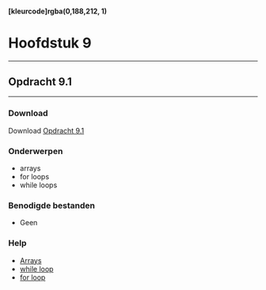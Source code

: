 #### [kleurcode]rgba(0,188,212, 1)

# Hoofdstuk 9

---
## Opdracht 9.1
---

### Download
Download [Opdracht 9.1](https://elo.kw1c.nl/CMS/Studie/811%20ICT-Academie/811%20VakkenInhoud/%5BB.16%20JAV%5D%20Javascript/25187%20%C2%A0%20Applicatie-%20en%20mediaontwikkelaar/Periode%2002/Productie/02.%20Opdrachten/Opdracht%209.1.pdf)

### Onderwerpen
- arrays
- for loops
- while loops


### Benodigde bestanden
- Geen

### Help
- <a href="https://www.w3schools.com/js/js_arrays.asp" target="_blank">Arrays</a>
- <a href="https://www.w3schools.com/js/js_loop_while.asp" target="_blank">while loop</a>
- <a href="https://www.w3schools.com/js/js_loop_for.asp" target="_blank">for loop</a>
